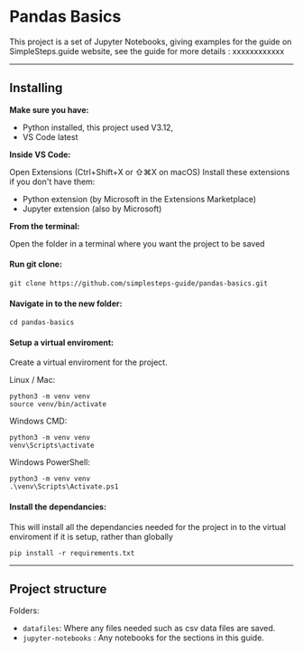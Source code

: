 # Pandas Basics

This project is a set of Jupyter Notebooks, giving examples for the guide on SimpleSteps.guide website, see the guide for more details : xxxxxxxxxxxx

---

## **Installing**

**Make sure you have:**

- Python installed, this project used V3.12,
- VS Code latest

**Inside VS Code:**

Open Extensions (Ctrl+Shift+X or ⇧⌘X on macOS)
Install these extensions if you don't have them:

- Python extension (by Microsoft in the Extensions Marketplace)
- Jupyter extension (also by Microsoft)

**From the terminal:**

Open the folder in a terminal where you want the project to be saved

#### Run git clone:

```
git clone https://github.com/simplesteps-guide/pandas-basics.git
```

#### Navigate in to the new folder:

```
cd pandas-basics
```

#### Setup a virtual enviroment:

Create a virtual enviroment for the project.

Linux / Mac:

```
python3 -m venv venv
source venv/bin/activate
```

Windows CMD:

```
python3 -m venv venv
venv\Scripts\activate
```

Windows PowerShell:

```
python3 -m venv venv
.\venv\Scripts\Activate.ps1
```

#### Install the dependancies:

This will install all the dependancies needed for the project in to the virtual enviroment if it is setup, rather than globally

```
pip install -r requirements.txt
```

---

## **Project structure**

Folders:

- `datafiles`: Where any files needed such as csv data files are saved.
- `jupyter-notebooks` : Any notebooks for the sections in this guide.
